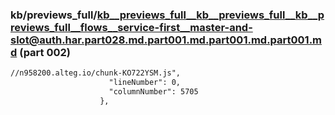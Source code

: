 ### kb/previews_full/kb__previews_full__kb__previews_full__kb__previews_full__flows__service-first__master-and-slot@auth.har.part028.md.part001.md.part001.md.part001.md (part 002)

```md
//n958200.alteg.io/chunk-KO722YSM.js",
                      "lineNumber": 0,
                      "columnNumber": 5705
                    },
             
```

```
